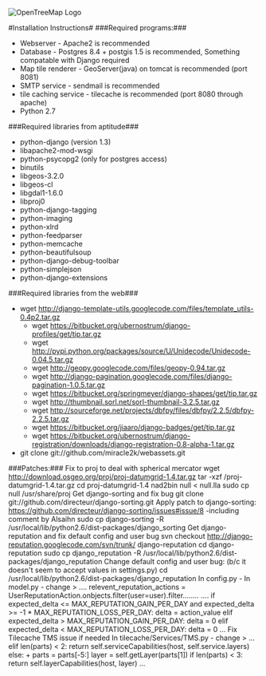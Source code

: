 ![OpenTreeMap Logo](https://github.com/azavea/OpenTreeMap/raw/master/static/images/Philadelphia/es/2011_opentreemap_trans.png)

#Installation Instructions#
###Required programs:###
* Webserver - Apache2 is recommended
* Database - Postgres 8.4 + postgis 1.5 is recommended, Something compatable with Django required
* Map tile renderer - GeoServer(java) on tomcat is recommended (port 8081)
* SMTP service - sendmail is recommended
* tile caching service - tilecache is recommended (port 8080 through apache)
* Python 2.7

###Required libraries from aptitude###
* python-django (version 1.3)
* libapache2-mod-wsgi
* python-psycopg2 (only for postgres access)
* binutils
* libgeos-3.2.0
* libgeos-cl
* libgdal1-1.6.0
* libproj0
* python-django-tagging
* python-imaging
* python-xlrd
* python-feedparser
* python-memcache
* python-beautifulsoup
* python-django-debug-toolbar
* python-simplejson
* python-django-extensions

###Required libraries from the web###
* wget http://django-template-utils.googlecode.com/files/template_utils-0.4p2.tar.gz
  * wget https://bitbucket.org/ubernostrum/django-profiles/get/tip.tar.gz
  * wget http://pypi.python.org/packages/source/U/Unidecode/Unidecode-0.04.5.tar.gz
  * wget http://geopy.googlecode.com/files/geopy-0.94.tar.gz
  * wget http://django-pagination.googlecode.com/files/django-pagination-1.0.5.tar.gz
  * wget https://bitbucket.org/springmeyer/django-shapes/get/tip.tar.gz
  * wget http://thumbnail.sorl.net/sorl-thumbnail-3.2.5.tar.gz
  * wget http://sourceforge.net/projects/dbfpy/files/dbfpy/2.2.5/dbfpy-2.2.5.tar.gz
  * wget https://bitbucket.org/jiaaro/django-badges/get/tip.tar.gz
  * wget https://bitbucket.org/ubernostrum/django-registration/downloads/django-registration-0.8-alpha-1.tar.gz
* git clone git://github.com/miracle2k/webassets.git

###Patches:###
    Fix to proj to deal with spherical mercator
        wget http://download.osgeo.org/proj/proj-datumgrid-1.4.tar.gz
        tar -xzf /proj-datumgrid-1.4.tar.gz
        cd proj-datumgrid-1.4
        nad2bin null < null.lla
                                sudo cp null /usr/share/proj
    Get django-sorting and fix bug
        git clone git://github.com/directeur/django-sorting.git
				Apply patch to django-sorting:
            https://github.com/directeur/django-sorting/issues#issue/8
						-including comment by Alsaihn
				sudo cp django-sorting -R /usr/local/lib/python2.6/dist-packages/django_sorting
    Get django-reputation and fix default config and user bug
        svn checkout http://django-reputation.googlecode.com/svn/trunk/ django-reputation
				cd django-reputation
				sudo cp django_reputation -R /usr/local/lib/python2.6/dist-packages/django_reputation
				Change default config and user bug: (b/c it doesn't seem to accept values in settings.py)
						cd /usr/local/lib/python2.6/dist-packages/django_reputation
						In config.py - <change values as needed>
            In model.py - change >
                ....
                relevent_reputation_actions = UserReputationAction.onbjects.filter(user=user).filter........
                ....
                if expected_delta <= MAX_REPUTATION_GAIN_PER_DAY and expected_delta >= -1 * MAX_REPUTATION_LOSS_PER_DAY:
                    delta = action_value
                elif expected_delta > MAX_REPUTATION_GAIN_PER_DAY:
                    delta = 0
                elif expected_delta < MAX_REPUTATION_LOSS_PER_DAY:
                    delta = 0
                ...
    Fix Tilecache TMS issue if needed
				In tilecache/Services/TMS.py - change >
						...
						elif len(parts) < 2:
								return self.serviceCapabilities(host, self.service.layers)
						else:
					+ parts = parts[-5:]
								layer = self.getLayer(parts[1])
								if len(parts) < 3:
								return self.layerCapabilities(host, layer)
						...